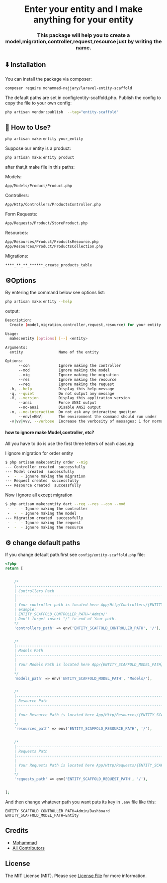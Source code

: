<h1 align="center">
    Enter your entity and I make anything for your entity

</h1>


<h3 align="center">
This package will help you to create a model,migration,controller,request,resource just by writing the name.

</h3>



## <g-emoji class="g-emoji" alias="arrow_down" fallback-src="https://github.githubassets.com/images/icons/emoji/unicode/2b07.png">⬇️</g-emoji> Installation 

You can install the package via composer:

```bash
composer require mohammad-najjary/laravel-entity-scaffold
```

The default paths are set in config/entity-scaffold.php. Publish the config to copy the file to your own config:

```bash
php artisan vendor:publish  --tag="entity-scaffold"
```
## <g-emoji class="g-emoji" alias="gem" fallback-src="https://github.githubassets.com/images/icons/emoji/unicode/1f48e.png">🤔</g-emoji> How to Use?


```bash
php artisan make:entity your_entity
```
Suppose our entity is a product:

```bash
php artisan make:entity product
```
after that,it make file in this paths:

Models:
```bash
App/Models/Product/Product.php
```
Controllers:
```bash
App/Http/Controllers/ProductsController.php
```
Form Requests:
```bash
App/Requests/Product/StoreProduct.php
```
Resources:
```bash
App/Resources/Product/ProductsResource.php
App/Resources/Product/ProductsCollection.php
```
Migrations:
```bash
****_**_**_******_create_products_table
```
## <g-emoji class="g-emoji" alias="gear" fallback-src="https://github.githubassets.com/images/icons/emoji/unicode/2669.png">⚙️</g-emoji>Options
By entering the command below see options list:
```bash
php artisan make:entity --help
```
output:
```bash
Description:
  Create (model,migration,controller,request,resource) for your entity.

Usage:
  make:entity [options] [--] <entity>

Arguments:
  entity                Name of the entity

Options:
      --con             Ignore making the controller
      --mod             Ignore making the model
      --mig             Ignore making the migration
      --res             Ignore making the resource
      --req             Ignore making the request
  -h, --help            Display this help message
  -q, --quiet           Do not output any message
  -V, --version         Display this application version
      --ansi            Force ANSI output
      --no-ansi         Disable ANSI output
  -n, --no-interaction  Do not ask any interactive question
      --env[=ENV]       The environment the command should run under
  -v|vv|vvv, --verbose  Increase the verbosity of messages: 1 for normal output, 2 for more verbose output and 3 for debug

```
#### how to ignore make Model,controller, etc?
All you have to do is use the first three letters of each class,eg:

I ignore migration for order entity
```bash
$ php artisan make:entity order --mig
--- Controller created  successfully
--- Model created  successfully
 -  -  - Ignore making the migration
--- Request created  successfully
--- Resource created  successfully

```

Now i ignore all except migration
```bash
$ php artisan make:entity dart --req --res --con --mod  
 -  -  - Ignore making the controller
 -  -  - Ignore making the model
--- Migration created  successfully
 -  -  - Ignore making the request
 -  -  - Ignore making the resource

``` 

## <g-emoji class="g-emoji" alias="gear" fallback-src="https://github.githubassets.com/images/icons/emoji/unicode/2669.png">⚙️</g-emoji> change default paths

If you change default path.first see `config/entity-scaffold.php` file:
```php
<?php
return [


    /*
    |--------------------------------------------------------------------------
    | Controllers Path
    |--------------------------------------------------------------------------
    |
    | Your controller path is located here App/Http/Controllers/{ENTITY_SCAFFOLD_CONTROLLER_PATH}
    | example:
    | ENTITY_SCAFFOLD_CONTROLLER_PATH='Admin/'
    | Don't forget insert "/" to end of Your path.
    */
    'controllers_path' => env('ENTITY_SCAFFOLD_CONTROLLER_PATH', '/'),


    /*
    |--------------------------------------------------------------------------
    | Models Path
    |--------------------------------------------------------------------------
    |
    | Your Models Path is located here App/{ENTITY_SCAFFOLD_MODEL_PATH}
    |
    */
    'models_path' => env('ENTITY_SCAFFOLD_MODEL_PATH', 'Models/'),


    /*
    |--------------------------------------------------------------------------
    | Resource Path
    |--------------------------------------------------------------------------
    |
    | Your Resource Path is located here App/Http/Resources/{ENTITY_SCAFFOLD_RESOURCE_PATH}
    |
    */
    'resources_path' => env('ENTITY_SCAFFOLD_RESOURCE_PATH', '/'),


    /*
    |--------------------------------------------------------------------------
    | Requests Path
    |--------------------------------------------------------------------------
    |
    | Your Requests Path is located here App/Http/Requests/{ENTITY_SCAFFOLD_REQUEST_PATH}
    |
    */
    'requests_path' => env('ENTITY_SCAFFOLD_REQUEST_PATH', '/'),


];

```
And then change whatever path you want puts its key in  `.env` ‍‍‍file like this:

```dotenv
ENTITY_SCAFFOLD_CONTROLLER_PATH=Admin/Dashboard
ENTITY_SCAFFOLD_MODEL_PATH=Entity
```
## Credits

- [Mohammad](https://github.com/mohammad-najjary)
- [All Contributors](../../contributors)

## License

The MIT License (MIT). Please see [License File](LICENSE.md) for more information.

